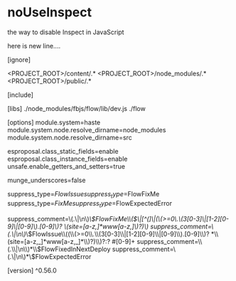 # noUseInspect
the way to disable  Inspect in JavaScript

here is new line....


[ignore]

<PROJECT_ROOT>/content/.*
<PROJECT_ROOT>/node_modules/.*
<PROJECT_ROOT>/public/.*

[include]

[libs]
./node_modules/fbjs/flow/lib/dev.js
./flow

[options]
module.system=haste
module.system.node.resolve_dirname=node_modules
module.system.node.resolve_dirname=src

esproposal.class_static_fields=enable
esproposal.class_instance_fields=enable
unsafe.enable_getters_and_setters=true

munge_underscores=false

suppress_type=$FlowIssue
suppress_type=$FlowFixMe
suppress_type=$FixMe
suppress_type=$FlowExpectedError

suppress_comment=\\(.\\|\n\\)*\\$FlowFixMe\\($\\|[^(]\\|(\\(>=0\\.\\(3[0-3]\\|[1-2][0-9]\\|[0-9]\\).[0-9]\\)? *\\(site=[a-z,_]*www[a-z,_]*\\)?)\\)
suppress_comment=\\(.\\|\n\\)*\\$FlowIssue\\((\\(>=0\\.\\(3[0-3]\\|[1-2][0-9]\\|[0-9]\\).[0-9]\\)? *\\(site=[a-z,_]*www[a-z,_]*\\)?)\\)?:? #[0-9]+
suppress_comment=\\(.\\|\n\\)*\\$FlowFixedInNextDeploy
suppress_comment=\\(.\\|\n\\)*\\$FlowExpectedError

[version]
^0.56.0



